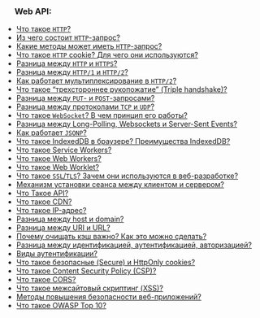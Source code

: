 <h3>
  <img src="../assets/WWW.png" width="16" height="16" />
  <span>Web API:</span>
</h3>

- [Что такое `HTTP`?](1.md)
- [Из чего состоит `HTTP`-запрос?](1.md)
- [Какие методы может иметь `HTTP`-запрос?](1.md)
- [Что такое `HTTP` cookie? Для чего они используются?](2.md)
- [Разница между `HTTP` и `HTTPS`?](3.md)
- [Разница между `HTTP/1`  и `HTTP/2`?](3.md)
- [Как работает мультиплексирование в `HTTP/2`?](3.md)
- [Что такое “трехстороннее рукопожатие” (Triple handshake)?](4.md)
- [Разница между `PUT`- и `POST`-запросами?](5.md)
- [Разница между протоколами `TCP` и `UDP`?](5.md)
- [Что такое `WebSocket`? В чем принцип его работы?](6.md)
- [Разница между Long-Polling, Websockets и Server-Sent Events?](7.md)
- [Как работает `JSONP`?](8.md)
- [Что такое IndexedDB в браузере? Преимущества IndexedDB?](9.md)
- [Что такое Service Workers?](10.md)
- [Что такое Web Workers?](11.md)
- [Что такое Web Worklet?](12.md)
- [Что такое `SSL`/`TLS`? Зачем они используются в веб-разработке?](121.md)
- [Механизм установки сеанса между клиентом и сервером?](14.md)
- [Что Такое API?](15.md)
- [Что такое CDN?](15.md)
- [Что такое IP-адрес?](ip.md)
- [Разница между host и domain?](15.md)
- [Разница между URI и URL?](16.md)
- [Почему очищать кэш важно? Как это можно сделать?](https://thecode.media/cache/)
- [Разница между идентификацией, аутентификацией, авторизацией?](17.md)
- [Виды аутентификации?](auth.md)
- [Что такое безопасные (Secure) и HttpOnly cookies?](18.md)
- [Что такое Content Security Policy (CSP)?](19.md)
- [Что такое CORS?](20.md)
- [Что такое межсайтовый скриптинг (XSS)?](21.md)
- [Методы повышения безопасности веб-приложений?](secur.md)
- [Что такое OWASP Top 10?](22.md)
